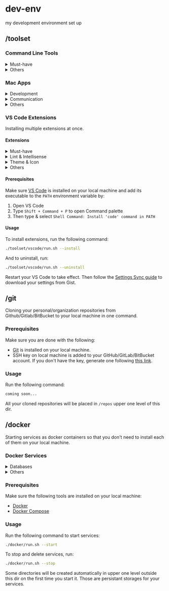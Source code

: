 # dev-env

my development environment set up

## /toolset

### Command Line Tools

<details>
  <summary>Must-have</summary>

  - [xcode](https://developer.apple.com/xcode)
  - [brew](https://brew.sh)
  - [yarn](https://yarnpkg.com/lang/en/docs/install)
  - [nvm](https://github.com/creationix/nvm#installation)
  - [git](https://git-scm.com/book/en/v2/Getting-Started-Installing-Git)
</details>

<details>
  <summary>Others</summary>

  - [hotel](https://github.com/typicode/hotel)
  - [serve](https://github.com/zeit/serve)
  - [fkill-cli](https://github.com/sindresorhus/fkill-cli)
  - [thefuck](https://github.com/nvbn/thefuck)
</details>

### Mac Apps

<details>
  <summary>Development</summary>

  - [Trello](https://trello.com/platforms)
  - [VS Code](https://code.visualstudio.com/Download)
  - [Docker](https://docs.docker.com/install)
  - [RoboMongo](https://robomongo.org/download)
  - [SquelPro](https://www.sequelpro.com/download)
  - [Medis](https://github.com/luin/medis/releases/tag/v0.3.0)
  - [Postman](https://www.getpostman.com/apps)
</details>

<details>
  <summary>Communication</summary>

  - [Slack](https://slack.com/downloads/osx)
  - [Mattermost](https://about.mattermost.com/download)
  - [Messenger](https://fbmacmessenger.rsms.me)
  - [Skype](https://www.skype.com/en/get-skype)
</details>

<details>
  <summary>Others</summary>

  - [Alfred](https://www.alfredapp.com)
  - [Spectacle](https://www.spectacleapp.com)
  - [RescureTime](https://www.rescuetime.com/download)
  - [The Unarchiver](https://itunes.apple.com/us/app/the-unarchiver/id425424353)
  - [VLC](https://www.videolan.org/vlc)
  - [WebTorrent](https://webtorrent.io/desktop)
</details>

### VS Code Extensions

Installing multiple extensions at once.

#### Extensions

<details>
  <summary>Must-have</summary>

  - [Settings Sync](https://marketplace.visualstudio.com/items?itemName=Shan.code-settings-sync)
  - [Project Manager](https://marketplace.visualstudio.com/items?itemName=alefragnani.project-manager)
</details>

<details>
  <summary>Lint & Intellisense</summary>

- [ESLint](https://marketplace.visualstudio.com/items?itemName=dbaeumer.vscode-eslint)
- [TSLint](https://marketplace.visualstudio.com/items?itemName=eg2.tslint)
- [StyleLint](https://marketplace.visualstudio.com/items?itemName=shinnn.stylelint)
- [MarkdownLint](https://marketplace.visualstudio.com/items?itemName=DavidAnson.vscode-markdownlint)
- [npm Intellisense](https://marketplace.visualstudio.com/items?itemName=christian-kohler.npm-intellisense)
- [Path Intellisense](https://marketplace.visualstudio.com/items?itemName=christian-kohler.path-intellisense)
- [SCSS Intellisense](https://marketplace.visualstudio.com/items?itemName=mrmlnc.vscode-scss)
- [Docker IntelliSense](https://marketplace.visualstudio.com/items?itemName=PeterJausovec.vscode-docker)
</details>

<details>
  <summary>Theme & Icon</summary>

- [Theme - Oceanic Next](https://marketplace.visualstudio.com/items?itemName=naumovs.theme-oceanicnext)
- [Ayu](https://marketplace.visualstudio.com/items?itemName=teabyii.ayu)
</details>

<details>
  <summary>Others</summary>

- [Auto Close Tag](https://marketplace.visualstudio.com/items?itemName=formulahendry.auto-close-tag)
- [Auto Rename Tag](https://marketplace.visualstudio.com/items?itemName=formulahendry.auto-rename-tag)
- [Color Highlight](https://marketplace.visualstudio.com/items?itemName=naumovs.color-highlight)
- [Import Cost](https://marketplace.visualstudio.com/items?itemName=wix.vscode-import-cost)
- [Better Comments](https://marketplace.visualstudio.com/items?itemName=aaron-bond.better-comments)
- [Code Spell Checker](https://marketplace.visualstudio.com/items?itemName=streetsidesoftware.code-spell-checker)
- [Git History](https://marketplace.visualstudio.com/items?itemName=donjayamanne.githistory)
- [Markdown All-in-One](https://marketplace.visualstudio.com/items?itemName=yzhang.markdown-all-in-one)
- [Swagger Viewer](https://marketplace.visualstudio.com/items?itemName=Arjun.swagger-viewer)
- [Beautify](https://marketplace.visualstudio.com/items?itemName=HookyQR.beautify)
- [change-case](https://marketplace.visualstudio.com/items?itemName=wmaurer.change-case)
- [vscode-base64](https://marketplace.visualstudio.com/items?itemName=adamhartford.vscode-base64)
- [Polacode](https://marketplace.visualstudio.com/items?itemName=pnp.polacode)
</details>

#### Prerequisites

Make sure [VS Code](https://code.visualstudio.com/Download) is installed on your local machine and add its executable to the `PATH` environment variable by:

1. Open VS Code
2. Type `Shift + Command + P` to open Command palette
3. Then type & select `Shell Command: Install 'code' command in PATH`

#### Usage

To install extensions, run the following command:

```bash
./toolset/vscode/run.sh --install
```

And to uninstall, run:

```bash
./toolset/vscode/run.sh --uninstall
```

Restart your VS Code to take effect. Then follow the [Settings Sync guide](https://marketplace.visualstudio.com/items?itemName=Shan.code-settings-sync) to download your settings from Gist.

## /git

Cloning your personal/organization repositories from Github/Gitlab/BitBucket to your local machine in one command.

### Prerequisites

Make sure you are done with the following:
- [Git](https://git-scm.com/book/en/v2/Getting-Started-Installing-Git) is installed on your local machine.
- SSH key on local machine is added to your GitHub/GitLab/BitBucket account. If you don't have the key, generate one following [this link](https://help.github.com/articles/generating-a-new-ssh-key-and-adding-it-to-the-ssh-agent).

### Usage

Run the following command:

```bash
coming soon...
```

All your cloned repositories will be placed in `/repos` upper one level of this dir.

## /docker

Starting services as docker containers so that you don't need to install each of them on your local machine.

### Docker Services

<details>
  <summary>Databases</summary>

  - [mysql](https://hub.docker.com/_/mysql)
  - [mongodb](https://hub.docker.com/_/mongo)
  - [redis](https://hub.docker.com/_/redis)
</details>

<details>
  <summary>Others</summary>

  - [php](https://hub.docker.com/_/php)
</details>

### Prerequisites

Make sure the following tools are installed on your local machine:

- [Docker](https://docs.docker.com/install)
- [Docker Compose](https://docs.docker.com/compose)

### Usage

Run the following command to start services:

```bash
./docker/run.sh --start
```

To stop and delete services, run:

```bash
./docker/run.sh --stop
```

Some directories will be created automatically in upper one level outside this dir on the first time you start it. Those are persistant storages for your services.
